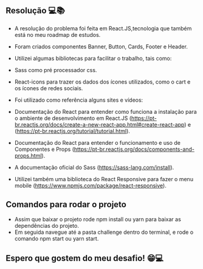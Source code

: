 ## Resolução 💻📚

- A resolução do problema foi feita em React.JS,tecnologia que também está no meu roadmap de estudos.
- Foram criados componentes Banner, Button, Cards, Footer e Header.
- Utilizei algumas bibliotecas para facilitar o trabalho, tais como: 
 - Sass como pré processador css.
 - React-icons para trazer os dados dos ícones utilizados, como o cart e os ícones de redes sociais.

- Foi utilizado como referência alguns sites e vídeos: 
 - Documentação do React para entender como funciona a instalação para o ambiente de desenvolvimento em React.JS (https://pt-br.reactjs.org/docs/create-a-new-react-app.html#create-react-app) e (https://pt-br.reactjs.org/tutorial/tutorial.html).
 - Documentação do React para entender o funcionamento e uso de Componentes e Props (https://pt-br.reactjs.org/docs/components-and-props.html).
 - A documentação oficial do Sass (https://sass-lang.com/install).
 - Utilizei também uma biblioteca do React Responsive para fazer o menu mobile (https://www.npmjs.com/package/react-responsive).


 ## Comandos para rodar o projeto 

 - Assim que baixar o projeto rode npm install ou yarn para baixar as dependências do projeto. 
 - Em seguida navegue até a pasta challenge dentro do terminal, e rode o comando npm start ou yarn start.

 ## Espero que gostem do meu desafio! 😁💻
